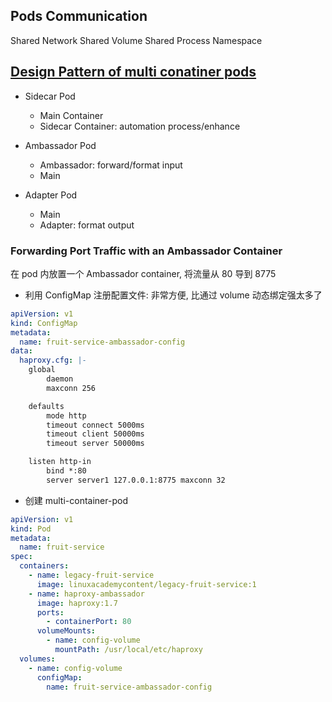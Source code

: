 ## Pods Communication

Shared Network
Shared Volume
Shared Process Namespace

## [Design Pattern of multi conatiner pods](https://kubernetes.io/blog/2015/06/the-distributed-system-toolkit-patterns/)

- Sidecar Pod

  - Main Container
  - Sidecar Container: automation process/enhance

- Ambassador Pod

  - Ambassador: forward/format input
  - Main

- Adapter Pod
  - Main
  - Adapter: format output

### Forwarding Port Traffic with an Ambassador Container

在 pod 内放置一个 Ambassador container, 将流量从 80 导到 8775

- 利用 ConfigMap 注册配置文件: 非常方便, 比通过 volume 动态绑定强太多了

```yaml
apiVersion: v1
kind: ConfigMap
metadata:
  name: fruit-service-ambassador-config
data:
  haproxy.cfg: |-
    global
        daemon
        maxconn 256

    defaults
        mode http
        timeout connect 5000ms
        timeout client 50000ms
        timeout server 50000ms

    listen http-in
        bind *:80
        server server1 127.0.0.1:8775 maxconn 32
```

- 创建 multi-container-pod

```yaml
apiVersion: v1
kind: Pod
metadata:
  name: fruit-service
spec:
  containers:
    - name: legacy-fruit-service
      image: linuxacademycontent/legacy-fruit-service:1
    - name: haproxy-ambassador
      image: haproxy:1.7
      ports:
        - containerPort: 80
      volumeMounts:
        - name: config-volume
          mountPath: /usr/local/etc/haproxy
  volumes:
    - name: config-volume
      configMap:
        name: fruit-service-ambassador-config
```
